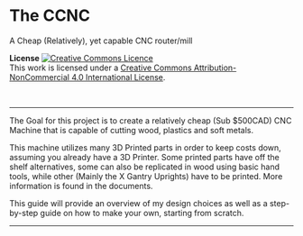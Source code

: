 # The CCNC
A Cheap (Relatively), yet capable CNC router/mill


<b> License </b>
<a rel="license" href="http://creativecommons.org/licenses/by-nc/4.0/"><img alt="Creative Commons Licence" style="border-width:0" src="https://i.creativecommons.org/l/by-nc/4.0/88x31.png" /></a><br />This work is licensed under a <a rel="license" href="http://creativecommons.org/licenses/by-nc/4.0/">Creative Commons Attribution-NonCommercial 4.0 International License</a>.

<br> 

-----

The Goal for this project is to create a relatively cheap (Sub $500CAD) CNC Machine that is capable of cutting wood, plastics and soft metals. 

This machine utilizes many 3D Printed parts in order to keep costs down, assuming you already have a 3D Printer. Some printed parts have off the shelf alternatives, some can also be replicated in wood using basic hand tools, while other (Mainly the X Gantry Uprights) have to be printed. More information is found in the documents.

This guide will provide an overview of my design choices as well as a step-by-step guide on how to make your own, starting from scratch.

-----

